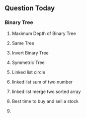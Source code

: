 ## Question Today

### Binary Tree

1. Maximum Depth of Binary Tree
2. Same Tree
3. Invert Binary Tree
4. Symmetric Tree



1. Linked list circle
2. linked list sum of two number
3. linked list merge two sorted array
4. Best time to buy and sell a stock
5. 
